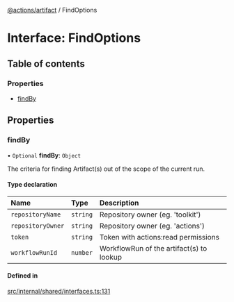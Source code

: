 [@actions/artifact](../README.md) / FindOptions

# Interface: FindOptions

## Table of contents

### Properties

- [findBy](FindOptions.md#findby)

## Properties

### findBy

• `Optional` **findBy**: `Object`

The criteria for finding Artifact(s) out of the scope of the current run.

#### Type declaration

| Name | Type | Description |
| :------ | :------ | :------ |
| `repositoryName` | `string` | Repository owner (eg. 'toolkit') |
| `repositoryOwner` | `string` | Repository owner (eg. 'actions') |
| `token` | `string` | Token with actions:read permissions |
| `workflowRunId` | `number` | WorkflowRun of the artifact(s) to lookup |

#### Defined in

[src/internal/shared/interfaces.ts:131](https://github.com/actions/toolkit/blob/e3764a5/packages/artifact/src/internal/shared/interfaces.ts#L131)
